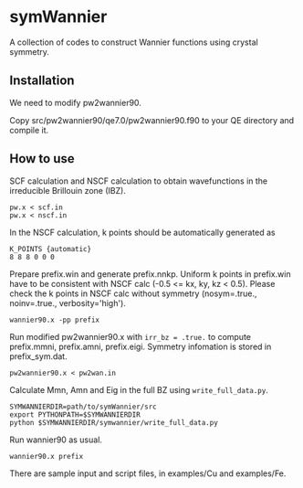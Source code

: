 # symWannier

A collection of codes to construct Wannier functions using crystal symmetry.

## Installation

We need to modify pw2wannier90.

Copy src/pw2wannier90/qe7.0/pw2wannier90.f90 to your QE directory and compile it.

## How to use

SCF calculation and NSCF calculation to obtain wavefunctions in the irreducible Brillouin zone (IBZ).
```
pw.x < scf.in
pw.x < nscf.in
```
In the NSCF calculation, k points should be automatically generated as
```
K_POINTS {automatic}
8 8 8 0 0 0
```
Prepare prefix.win and generate prefix.nnkp. Uniform k points in prefix.win have to be consistent with NSCF calc (-0.5 <= kx, ky, kz < 0.5). Please check the k points in NSCF calc without symmetry (nosym=.true., noinv=.true., verbosity='high').
```
wannier90.x -pp prefix
```
Run modified pw2wannier90.x with ```irr_bz = .true.``` to compute prefix.mmni, prefix.amni, prefix.eigi. Symmetry infomation is stored in prefix_sym.dat.
```
pw2wannier90.x < pw2wan.in
```
Calculate Mmn, Amn and Eig in the full BZ using ```write_full_data.py```.
```
SYMWANNIERDIR=path/to/symWannier/src
export PYTHONPATH=$SYMWANNIERDIR
python $SYMWANNIERDIR/symwannier/write_full_data.py 
```
Run wannier90 as usual.
```
wannier90.x prefix
```

There are sample input and script files, in examples/Cu and examples/Fe.


